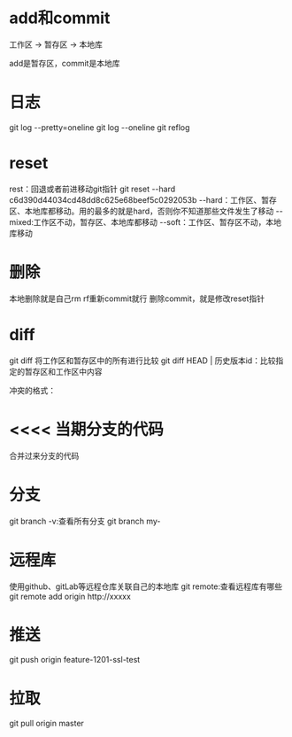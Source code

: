 # add和commit
工作区 -> 暂存区 -> 本地库

add是暂存区，commit是本地库

# 日志
git log --pretty=oneline
git log --oneline
git reflog

# reset
rest：回退或者前进移动git指针
git reset --hard c6d390d44034cd48dd8c625e68beef5c0292053b
--hard：工作区、暂存区、本地库都移动。用的最多的就是hard，否则你不知道那些文件发生了移动
--mixed:工作区不动，暂存区、本地库都移动
--soft：工作区、暂存区不动，本地库移动

# 删除
本地删除就是自己rm rf重新commit就行
删除commit，就是修改reset指针

# diff
git diff 将工作区和暂存区中的所有进行比较
git diff HEAD | 历史版本id：比较指定的暂存区和工作区中内容

冲突的格式：

<<<<
当期分支的代码
====
合并过来分支的代码
>>>>

# 分支
git branch -v:查看所有分支
git branch my-

# 远程库
使用github、gitLab等远程仓库关联自己的本地库
git remote:查看远程库有哪些
git remote add origin http://xxxxx

# 推送
git push origin feature-1201-ssl-test

# 拉取
git pull origin master 